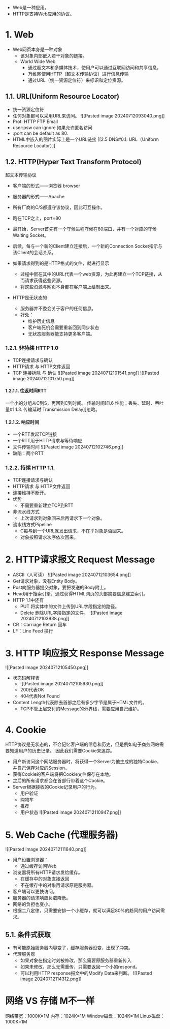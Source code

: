 - Web是一种应用。
- HTTP是支持Web应用的协议。
# 1. Web
- Web网页本身是一种对象
	- 该对象内部嵌入若干对象的链接。
	- World Wide Web
		- 通过超文本和多媒体技术，使用户可以通过互联网访问和共享信息。
		- 万维网使用HTTP（超文本传输协议）进行信息传输
		- 通过URL（统一资源定位符）来标识和定位资源。
## 1.1. URL(Uniform Resource Locator)
- 统一资源定位符
- 任何对象都可以采用URL来访问。
![[Pasted image 20240712093040.png]]
- Prot: HTTP FTP Email
- user:psw can ignore 如果允许匿名访问
- :port can be default as 80.
- HTML中嵌入的图片实际上是一个URL链接
[[2.5 DNS#0.1. URL（Uniform Resource Locator）]]
## 1.2. HTTP(Hyper Text Transform Protocol)
超文本传输协议
- 客户端的形式——浏览器 browser
- 服务器的形式——Apache
- 所有厂商的C/S都遵守该协议，因此可互操作。
- 跑在TCP之上，port=80

- 最开始，Server首先有一个守候进程守候在80端口，并有一个对应的守候Waiting Socket。
- 后续，每与一个新的Client建立连接后，一个新的Connection Socket指示与该Client的会话关系。
- 如果请求得到的是HTTP格式的文件，就进行显示
	- 过程中嵌在其中的URL代表一个web资源，为此再建立一个TCP链接，从而请求获得这些资源。
	- 将这些资源与网页本身都在客户端上绘制出来。
- HTTP是无状态的
	- 服务器并不委会关于客户的任何信息。
	- 好处：
		- 维护历史信息
		- 客户端死机会需要重新回到同步状态
		- 无状态服务器能支持更多客户端。
### 1.2.1. 非持续 HTTP 1.0
- TCP连接请求与确认
- HTTP请求 与 HTTP文件返回
- TCP 连接拆除 与 确认
![[Pasted image 20240712101541.png]]
![[Pasted image 20240712101750.png]]
#### 1.2.1.1. 往返时间RTT
一个小的分组从C到S，再回到C到时间。
传输时间[[1.6 性能：丢失、延时、吞吐量#1.1.3. 传输延时 Transmission Delay]]忽略。
#### 1.2.1.2. 响应时间
- 一个RTT发起TCP链接
- 一个RTT用于HTTP请求与等待响应
- 文件传输时间
![[Pasted image 20240712102746.png]]
- 缺陷：两个RTT
### 1.2.2. 持续 HTTP 1.1.
- TCP连接请求与确认
- HTTP请求 与 HTTP文件返回
- 连接维持不断开。
- 优势
	- 不需要重新建立TCP到RTT
- 非流水线方式
	- 上次请求到对象回来后再请求下一个对象。
- 流水线方式Pipeline
	- C每与到一个URL就发出请求，不在乎对象是否回来。
	- 对象按照请求次序依次回来。
# 2. HTTP请求报文 Request Message
- ASCII（人可读）
![[Pasted image 20240712103654.png]]
- Get请求对象，没有Entity Body。
- Post向服务器提交对象，要把发送的Body附上。
- Head用于搜索引擎，通过获得HTML网页的头部摘要信息建立索引。
- HTTP 1.1中还有
	- PUT 将实体中的文件上传到URL字段指定的路径。
	- Delete 删除URL字段指定的文件。
![[Pasted image 20240712103938.png]]
- CR：Carriage Return 回车
- LF：Line Feed 换行
# 3. HTTP 响应报文 Response Message
![[Pasted image 20240712105450.png]]
- 状态码解释表
	- ![[Pasted image 20240712105930.png]]
	- 200代表OK
	- 404代表Not Found
- Content Length代表除去首部之后有多少字节是属于HTML文件的。
	- TCP不管上层交付的Message的分界线，需要应用自己维护。

# 4. Cookie
HTTP协议是无状态的，不会记忆客户端的信息和历史，但是例如电子商务网站需要知道用户的历史记录。
因此我们需要Cookie来追踪。
- 用户新访问这个网站服务器时，将获得一个Server为他生成的独特Cookie，并自己保存对应的Session。
- 获得Cookie的客户端将把Cookie文件保存在本地。
- 之后的所有请求都会在首部行带着这个Cookie。
- Server根据接收的Cookie记录用户的行为。
	- 用户验证
	- 购物车
	- 推荐
	- 用户状态
![[Pasted image 20240712110947.png]]
# 5. Web Cache (代理服务器)
![[Pasted image 20240712111640.png]]
- 用户设置浏览器：
	- 通过缓存访问Web
- 浏览器将所有HTTP请求发给缓存。
	- 在缓存中的对象直接返回
	- 不在缓存中的对象再请求原是服务器。
- 客户端可以更快访问。
- 服务器的请求响应负载降低。
- 网络的负担也变小。
- 根据二八定律，只需要安排一个小缓存，就可以满足80%的趋同的用户访问需求。
## 5.1. 条件式获取
- 有可能原始服务器内容变了，缓存服务器没变，出现了冲突。
- 代理服务器
	- 如果对象在指定时刻被修改，那么需要原服务器重新传入
	- 如果未修改，那么无需重传，只需要返回一个小的respond。
	- 可以利用HTTP response报文中的Modify Data来判断。
![[Pasted image 20240712114312.png]]
# 网络 VS 存储 M不一样
网络带宽：1000K=1M
内存：1024K=1M
Window磁盘：1024K=1M
Linux磁盘：1000K=1M
